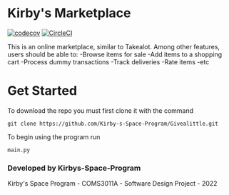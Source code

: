 # Kirby's Marketplace
[![codecov](https://codecov.io/gh/Kirby-s-Space-Program/Givealittle/branch/main/graph/badge.svg?token=IVQLB73VZI)](https://codecov.io/gh/Kirby-s-Space-Program/Givealittle)
[![CircleCI](https://dl.circleci.com/status-badge/img/gh/Kirby-s-Space-Program/Givealittle/tree/main.svg?style=svg)](https://dl.circleci.com/status-badge/redirect/gh/Kirby-s-Space-Program/Givealittle/tree/main)

This is an online marketplace, similar to Takealot. Among other features, users should be able to:
-Browse items for sale
-Add items to a shopping cart
-Process dummy transactions
-Track deliveries
-Rate items
-etc

# Get Started

To download the repo you must first clone it with the command

```
git clone https://github.com/Kirby-s-Space-Program/Givealittle.git
```

To begin using the program run 
```
main.py
```

### Developed by Kirbys-Space-Program
Kirby's Space Program - COMS3011A - Software Design Project - 2022